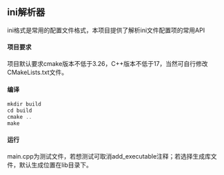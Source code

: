 ## ini解析器

  ini格式是常用的配置文件格式，本项目提供了解析ini文件配置项的常用API

#### 项目要求

​	项目默认要求cmake版本不低于3.26，C++版本不低于17，当然可自行修改CMakeLists.txt文件。

#### 编译

  ``` c++
mkdir build
cd build
cmake ..
make
  ```

#### 运行

​	main.cpp为测试文件，若想测试可取消add_executable注释；若选择生成库文件，默认生成位置在lib目录下。
